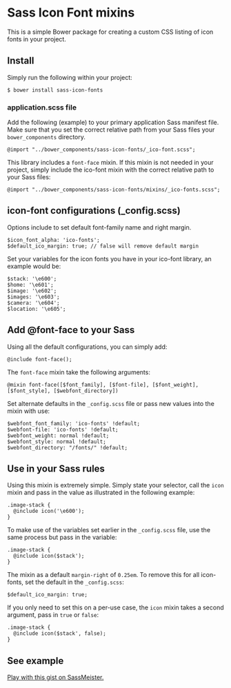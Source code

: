 # Sass Icon Font mixins

This is a simple Bower package for creating a custom CSS listing of icon fonts in your project. 

## Install

Simply run the following within your project:

	$ bower install sass-icon-fonts
	
### application.scss file

Add the following (example) to your primary application Sass manifest file. Make sure that you set the correct relative path from your Sass files your `bower_components` directory. 

	@import "../bower_components/sass-icon-fonts/_ico-font.scss";
	
This library includes a `font-face` mixin. If this mixin is not needed in your project, simply include the ico-font mixin with the correct relative path to your Sass files:

	@import "../bower_components/sass-icon-fonts/mixins/_ico-fonts.scss";
	
## icon-font configurations (_config.scss)

Options include to set default font-family name and right margin.
	
	$icon_font_alpha: 'ico-fonts';
	$default_ico_margin: true; // false will remove default margin
	
Set your variables for the icon fonts you have in your ico-font library, an example would be:

	$stack: '\e600';
	$home: '\e601';
	$image: '\e602';
	$images: '\e603';
	$camera: '\e604';
	$location: '\e605';


## Add @font-face to your Sass 

Using all the default configurations, you can simply add:

	@include font-face();
	
The `font-face` mixin take the following arguments:

	@mixin font-face([$font_family], [$font-file], [$font_weight], [$font_style], [$webfont_directory])
	
Set alternate defaults in the `_config.scss` file or pass new values into the mixin with use:

	$webfont_font_family: 'ico-fonts' !default;
	$webfont-file: 'ico-fonts' !default;
	$webfont_weight: normal !default;
	$webfont_style: normal !default;
	$webfont_directory: "/fonts/" !default;


## Use in your Sass rules

Using this mixin is extremely simple. Simply state your selector, call the `icon` mixin and pass in the value as illustrated in the following example:

	.image-stack {
	  @include icon('\e600');
	}
	
To make use of the variables set earlier in the `_config.scss` file, use the same process but pass in the variable:

	.image-stack {
	  @include icon($stack');
	}

The mixin as a default `margin-right` of `0.25em`. To remove this for all icon-fonts, set the default in the `_config.scss`:

	$default_ico_margin: true;
	
If you only need to set this on a per-use case, the `icon` mixin takes a second argument, pass in `true` or `false`:

	.image-stack {
	  @include icon($stack', false);
	}


## See example

<p class="sassmeister" data-gist-id="8926475" data-height="480"><a href="http://sassmeister.com/gist/8926475">Play with this gist on SassMeister.</a></p><script src="http://static.sassmeister.com/js/embed.js" async></script>




